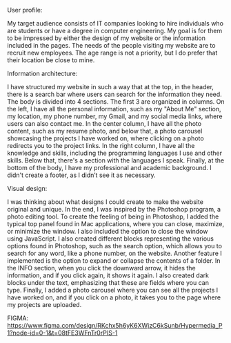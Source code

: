 User profile:

My target audience consists of IT companies looking to hire individuals who are students or have a degree in computer engineering. My goal is for them to be impressed by either the design of my website or the information included in the pages. The needs of the people visiting my website are to recruit new employees. The age range is not a priority, but I do prefer that their location be close to mine.

Information architecture:

I have structured my website in such a way that at the top, in the header, there is a search bar where users can search for the information they need. The body is divided into 4 sections. The first 3 are organized in columns. On the left, I have all the personal information, such as my "About Me" section, my location, my phone number, my Gmail, and my social media links, where users can also contact me. In the center column, I have all the photo content, such as my resume photo, and below that, a photo carousel showcasing the projects I have worked on, where clicking on a photo redirects you to the project links. In the right column, I have all the knowledge and skills, including the programming languages I use and other skills. Below that, there's a section with the languages I speak. Finally, at the bottom of the body, I have my professional and academic background. I didn't create a footer, as I didn’t see it as necessary.

Visual design:

I was thinking about what designs I could create to make the website original and unique. In the end, I was inspired by the Photoshop program, a photo editing tool. To create the feeling of being in Photoshop, I added the typical top panel found in Mac applications, where you can close, maximize, or minimize the window. I also included the option to close the window using JavaScript. I also created different blocks representing the various options found in Photoshop, such as the search option, which allows you to search for any word, like a phone number, on the website. Another feature I implemented is the option to expand or collapse the contents of a folder. In the INFO section, when you click the downward arrow, it hides the information, and if you click again, it shows it again. I also created dark blocks under the text, emphasizing that these are fields where you can type. Finally, I added a photo carousel where you can see all the projects I have worked on, and if you click on a photo, it takes you to the page where my projects are uploaded.

FIGMA: https://www.figma.com/design/RKchx5h6yK6XWjzC6kSunb/Hypermedia_P1?node-id=0-1&t=08tFE3WFnTr0rPIS-1
